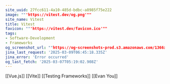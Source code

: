 ```yaml
---
site_uuid: 27fcc611-4a10-485d-bdbc-a8985f75e222
image: ""'https://vitest.dev/og.png'""
site_name: Vitest
title: Vitest
favicon: ""'https://vitest.dev/favicon.ico'""
tags:
- Software-Development
- Frameworks
og_screenshot_url: ""https://og-screenshots-prod.s3.amazonaws.com/1366x768/80/false/2d9b42d49a11b8f71c3c34e5bbe0f042177c765d4362adcd80cd36f51b03e102.jpeg""
jina_last_request: '2025-03-09T06:45:18.335Z'
jina_error: 'Error occurred'
og_last_fetch: '2025-03-07T05:19:02.908Z'
---
```


[[Vue.js]]
[[Vite]]
[[Testing Frameworks]]
[[Evan You]]

